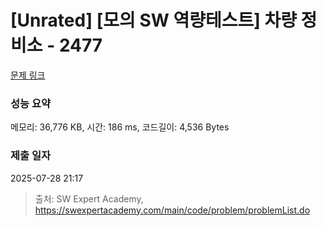 # [Unrated] [모의 SW 역량테스트] 차량 정비소 - 2477 

[문제 링크](https://swexpertacademy.com/main/code/problem/problemDetail.do?contestProbId=AV6c6bgaIuoDFAXy) 

### 성능 요약

메모리: 36,776 KB, 시간: 186 ms, 코드길이: 4,536 Bytes

### 제출 일자

2025-07-28 21:17



> 출처: SW Expert Academy, https://swexpertacademy.com/main/code/problem/problemList.do